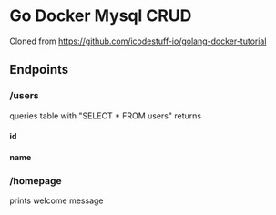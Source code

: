 # Go Docker Mysql CRUD
Cloned from https://github.com/icodestuff-io/golang-docker-tutorial

## Endpoints
### /users
queries table with "SELECT * FROM users"
returns
#### id
#### name

### /homepage
prints welcome message
